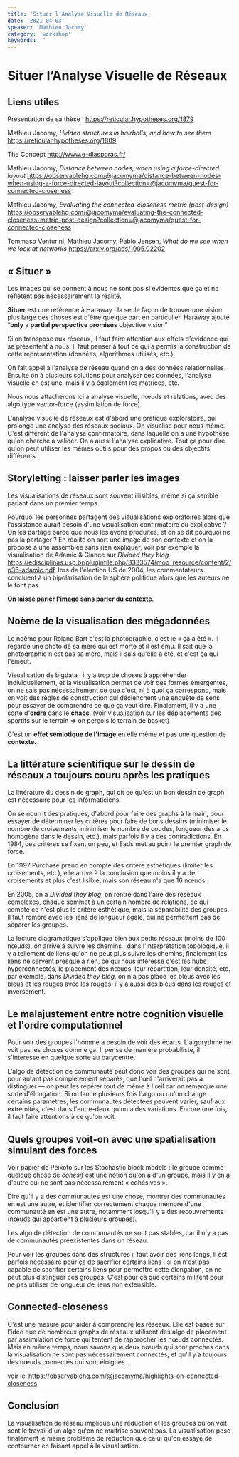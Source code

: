 ```yaml
---
title: 'Situer l’Analyse Visuelle de Réseaux'
date: '2021-04-03'
speaker: 'Mathieu Jacomy'
category: 'workshop'
keywords: ''
---
```


# Situer l’Analyse Visuelle de Réseaux

## Liens utiles 

Présentation de sa thèse : <https://reticular.hypotheses.org/1879>

Mathieu Jacomy, *Hidden structures in hairballs, and how to see them* <https://reticular.hypotheses.org/1809>

The Concept <http://www.e-diasporas.fr/>

Mathieu Jacomy, *Distance between nodes, when using a force-directed layout* <https://observablehq.com/@jacomyma/distance-between-nodes-when-using-a-force-directed-layout?collection=@jacomyma/quest-for-connected-closeness>

Mathieu Jacomy, *Evaluating the connected-closeness metric (post-design)* <https://observablehq.com/@jacomyma/evaluating-the-connected-closeness-metric-post-design?collection=@jacomyma/quest-for-connected-closeness>

Tommaso Venturini, Mathieu Jacomy, Pablo Jensen, *What do we see when we look at networks* <https://arxiv.org/abs/1905.02202>

## « Situer »

Les images qui se donnent à nous ne sont pas si évidentes que ça et ne refletent pas nécessairement la réalité. 

**Situer** est une référence à Haraway : la seule façon de trouver une vision plus large des choses est d'être quelque part en particulier. Haraway  ajoute “**only** a **partial perspective promises** objective vision”

Si on transpose aux réseaux, il faut faire attention aux effets d'evidence qui se présentent à nous. Il faut penser à tout ce qui a permis la construction de cette représentation (données, algorithmes utilisés, etc.). 

On fait appel à l'analyse de réseau quand on a des données relationnelles. Ensuite on à plusieurs solutions pour analyser ces données, l'analyse visuelle en est une, mais il y a également les matrices, etc.

Nous nous attacherons ici à analyse visuelle, nœuds et relations, avec des algo type vector-force (assimilation de force). 

L'analyse visuelle de réseaux est d'abord une pratique exploratoire, qui prolonge une analyse des réseaux sociaux. On visualise pour nous même. C'est différent de l'analyse confirmatoire, dans laquelle on a une hypothèse qu'on cherche à valider. On a aussi l'analyse explicative. Tout ça pour dire qu'on peut utiliser les mêmes outils pour des propos ou des objectifs différents. 

## Storyletting : laisser parler les images

Les visualisations de réseaux sont souvent illisibles, même si ça semble parlant dans un premier temps. 

Pourquoi les personnes partagent des visualisations exploratoires alors que l'assistance aurait besoin d'une visualisation confirmatoire ou explicative ? On les partage parce que nous les avons produites, et on se dit pourquoi ne pas la partager ? En réalité on sort une image de son contexte et on la propose à une assemblée sans rien expliquer, voir par exemple la visualisation de Adamic & Glance sur *Divided they blog* <https://edisciplinas.usp.br/pluginfile.php/3333574/mod_resource/content/2/p36-adamic.pdf>, lors de l'élection US de 2004, les commentateurs concluent à un bipolarisation de la sphère politique alors que les auteurs ne le font pas.

**On laisse parler l'image sans parler du contexte**.

## Noème de la visualisation des mégadonnées

Le noème pour Roland Bart c'est la photographie, c'est le « ça a été ». Il regarde une photo de sa mère qui est morte et il est ému. Il sait que la photographie n'est pas sa mère, mais il sais qu'elle a été, et c'est ça qui l'émeut.

Visualisation de bigdata : il y a trop de choses à appréhender individuellement, et la visualisation permet de voir des formes émergentes, on ne sais pas nécessairement ce que c'est, ni à quoi ça correspond, mais on voit des règles de construction qui déclenchent une enquête de sens pour essayer de comprendre ce que ça veut dire. Finalement, il y a une sorte d'**ordre** dans le **chaos**. (voir visualisation sur les déplacements des sportifs sur le terrain => on perçois le terrain de basket)

C'est un **effet sémiotique de l'image** en elle même et pas une question de **contexte**.

## La littérature scientifique sur le dessin de réseaux a toujours couru après les pratiques

La littérature du dessin de graph, qui dit ce qu'est un bon dessin de graph est nécessaire pour les informaticiens.

On se nourrit des pratiques, d'abord pour faire des graphs à la main, pour essayer de déterminer les critères pour faire de bons dessins (minimiser le nombre de croisements, minimiser le nombre de coudes, longueur des arcs homogène dans le dessin, etc.), mais parfois il y a des contradictions. En 1984, ces critères se fixent un peu, et Eads met au point le premier graph de force.

En 1997 Purchase prend en compte des critère esthétiques (limiter les croisements, etc.), elle arrive à la conclusion que moins il y a de croisements et plus c'est lisible, mais son réseau n'a que 16 nœuds.

En 2005, on a *Divided they blog*, on rentre dans l'aire des réseaux complexes, chaque sommet à un certain nombre de relations, ce qui compte ce n'est plus le critère esthétique, mais la séparabilité des groupes. Il faut rompre avec les liens de longueur égale, qui ne permettent pas de séparer les groupes.

La lecture diagramatique s'applique bien aux petits réseaux (moins de 100 nœuds), on arrive à suivre les chemins ; dans l'interprétation topologique, il y a tellement de liens qu'on ne peut plus suivre les chemins, finalement les liens ne servent presque à rien, ce qui nous intéresse c'est les hubs hyperconnectés, le placement des nœuds, leur répartition, leur densité, etc. par exemple, dans *Divided they blog*, on n'a pas placé les bleus avec les bleus et les rouges avec les rouges, il y a aussi des bleus dans les rouges et inversement.

## Le malajustement entre notre cognition visuelle et l'ordre computationnel

Pour voir des groupes l'homme a besoin de voir des écarts. L'algorythme ne voit pas les choses comme ça. Il pense de manière probabiliste, il s'interesse en quelque sorte au barycentre. 

L'algo de détection de communauté peut donc voir des groupes qui ne sont pour autant pas complètement séparés, que l'œil n'arriverait pas à distinguer — on peut les répérer tout de même à l'œil car on remarque une sorte d'élongation. Si on lance plusieurs fois l'algo ou qu'on change certains paramètres, les communautés détectées peuvent varier, sauf aux extrémités, c'est dans l'entre-deux qu'on a des variations. Encore une fois, il faut faire attentions à ce qu'on voit.

## Quels groupes voit-on avec une spatialisation simulant des forces

Voir papier de Peixoto sur les Stochastic block models : le groupe comme quelque chose de *cohésif* est une notion qu'on a d'un groupe, mais il y en a d'autre qui ne sont pas nécessairement « cohésives ».

Dire qu'il y a des communautés est une chose, montrer des communautés en est une autre, et identifier correctement chaque membre d'une communauté en est une autre, notamment losqu'il y a des recouvrements (nœuds qui appartient à plusieurs groupes).

Les algo de détection de communautés ne sont pas stables, car il n'y a pas de communautés préexistentes dans un réseau. 

Pour voir les groupes dans des structures il faut avoir des liens longs, Il est parfois nécessaire pour ça de sacrifier certains liens : si on n'est pas capable de sacrifier certains liens pour permettre cette élongation, on ne peut plus distinguer ces groupes. C'est pour ça que certains militent pour ne pas utiliser de longueur de liens non extensible.

## Connected-closeness

C'est une mesure pour aider à comprendre les réseaux. Elle est basée sur l'idée que de nombreux graphs de réseaux utilisent des algo de placement par assimilation de force qui tentent de rapprocher les nœuds connectés. Mais en même temps, nous savons que deux nœuds qui sont proches dans la visualisation ne sont pas nécessairement connectés, et qu'il y a toujours des nœuds connectés qui sont éloignés…

voir ici <https://observablehq.com/@jacomyma/highlights-on-connected-closeness>

 ## Conclusion

La visualisation de réseau implique une réduction et les groupes qu'on voit sont le travail d'un algo qu'on ne maitrise souvent pas. La visualisation pose finalement le même problème de réduction que celui qu'on essaye de contourner en faisant appel à la visualisation.





